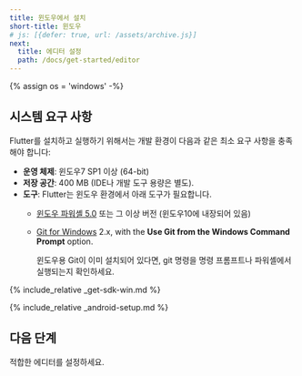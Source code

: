 ```yaml
---
title: 윈도우에서 설치
short-title: 윈도우
# js: [{defer: true, url: /assets/archive.js}]
next:
  title: 에디터 설정
  path: /docs/get-started/editor
---
```


{% assign os = 'windows' -%}

## 시스템 요구 사항

Flutter를 설치하고 실행하기 위해서는 
개발 환경이 다음과 같은 최소 요구 사항을 충족해야 합니다:

- **운영 체제**: 윈도우7 SP1 이상 (64-bit)
- **저장 공간**: 400 MB (IDE나 개발 도구 용량은 별도).
- **도구**: Flutter는 윈도우 환경에서 아래 도구가 필요합니다.
  - [윈도우 파워셸 5.0][] 또는 그 이상 버전 (윈도우10에 내장되어 있음)
  - [Git for Windows][] 2.x, with the 
    **Use Git from the Windows Command Prompt** option.

     윈도우용 Git이 이미 설치되어 있다면, 
     git 명령을 명령 프롬프트나 파워셸에서 
     실행되는지 확인하세요.

{% include_relative _get-sdk-win.md %}

{% include_relative _android-setup.md %}

## 다음 단계

적합한 에디터를 설정하세요.

[Git for Windows]: https://git-scm.com/download/win
[윈도우 파워셸 5.0]: https://docs.microsoft.com/en-us/powershell/scripting/setup/installing-windows-powershell
